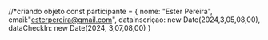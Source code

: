 //*criando objeto
const participante = {
  nome: "Ester Pereira",
  email:"esterpereira@gmail.com",
  dataInscriçao: new Date(2024,3,05,08,00),
  dataCheckIn: new Date(2024, 3,07,08,00)
}
